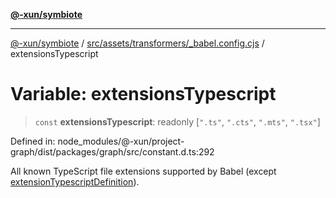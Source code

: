 [**@-xun/symbiote**](../../../../../README.md)

***

[@-xun/symbiote](../../../../../README.md) / [src/assets/transformers/\_babel.config.cjs](../README.md) / extensionsTypescript

# Variable: extensionsTypescript

> `const` **extensionsTypescript**: readonly \[`".ts"`, `".cts"`, `".mts"`, `".tsx"`\]

Defined in: node\_modules/@-xun/project-graph/dist/packages/graph/src/constant.d.ts:292

All known TypeScript file extensions supported by Babel (except [extensionTypescriptDefinition](extensionTypescriptDefinition.md)).
